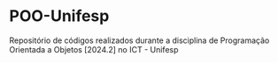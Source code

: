 # POO-Unifesp
Repositório de códigos realizados durante a disciplina de Programação Orientada a Objetos [2024.2] no ICT - Unifesp
